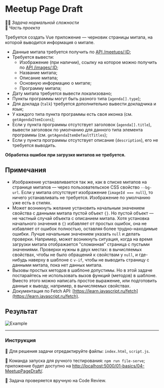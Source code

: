 # Meetup Page Draft

👷🏻 _Задача нормальной сложности_<br />
💼 _Часть проекта_

<!--start_statement-->
Требуется создать Vue приложение — черновик страницы митапа, на которой выводится информация о митапе.
- Данные митапа требуется получить по [API /meetups/:ID](https://course-vue.javascript.ru/api/#/Meetups/MeetupsController_findById);
- Требуется вывести:
  - Изображение (при наличии), ссылку на которое можно получить по [API /images/:ID](https://course-vue.javascript.ru/api/#/Images/ImagesController_getImage);
  - Название митапа;
  - Описание митапа;
  - Основную информацию о митапе;
  - Программу митапа;
- Дату митапа требуется вывести локализовано;
- Пункты программы могут быть разного типа (`agenda[].type`);
- Для доклада (`talk`) требуется дополнительно вывести докладчика и язык;
- У каждого типа пункта программы есть своя иконка (см. `getAgendaItemIcons`);
- Если у пункта программы отсутствует заголовок (`agenda[].title`), вывести заголовок по умолчанию для данного типа элемента программы (см. `getAgendaItemDefaultTitles`);
- Если у пункта программы отсутствует описание (`description`), его не требуется выводить.

**Обработка ошибок при загрузке митапов не требуется.**

## Примечания

- Изображение устанавливается так же, как в списке митапов на странице митапов — через пользовательское CSS свойство `--bg-url`. Если у митапа отсутствует изображение (`imageId === null`), то ничего устанавливать не требуется. Изображение по умолчанию уже есть в стилях.
- Может возникнуть желание установить начальным значением свойства с данными митапа пустой объект `{}`. Но пустой объект — не частный случай объекта с описанием митапа. Хотя установка начального значения в `{}` избавляет от простых ошибок, она не избавляет от ошибок полностью, оставляя более трудно-находимые ошибки. Лучше начальным значением указать `null` и делать проверки. Например, может возникнуть ситуация, когда на время загрузки митапа отображается "сломанная" страница с пустыми значениями. Проверки нужны в двух местах: в вычисляемых свойствах, чтобы не было обращений к свойствам у `null`, и где-нибудь наверху в шаблоне с `v-if`, чтобы не выводить страницу с данными митапа, пока нет данных митапа.
- Вызовы простых методов в шаблоне допустимы. Но в этой задаче постарайтесь не использовать вызов функций (методов) в шаблоне. Вместо этого можно написать простое выражение, или подготовить данные к выводу, например, в вычисляемых свойствах.
- Документация по Fetch API: [https://learn.javascript.ru/fetch](https://learn.javascript.ru/fetch).

## Результат

<img src="https://i.imgur.com/gZFOxnY.png" alt="Example">
<!--end_statement-->

---

### Инструкция

📝 Для решения задачи отредактируйте файлы: `index.html`, `script.js`.

🚀 Команда запуска для ручного тестирования: `npm run file-serve`;<br>
приложение будет доступно на [http://localhost:5000/01-basics/04-MeetupPageDraft/](http://localhost:5000/01-basics/04-MeetupPageDraft/).

💬 Задача проверяется вручную на Code Review.
